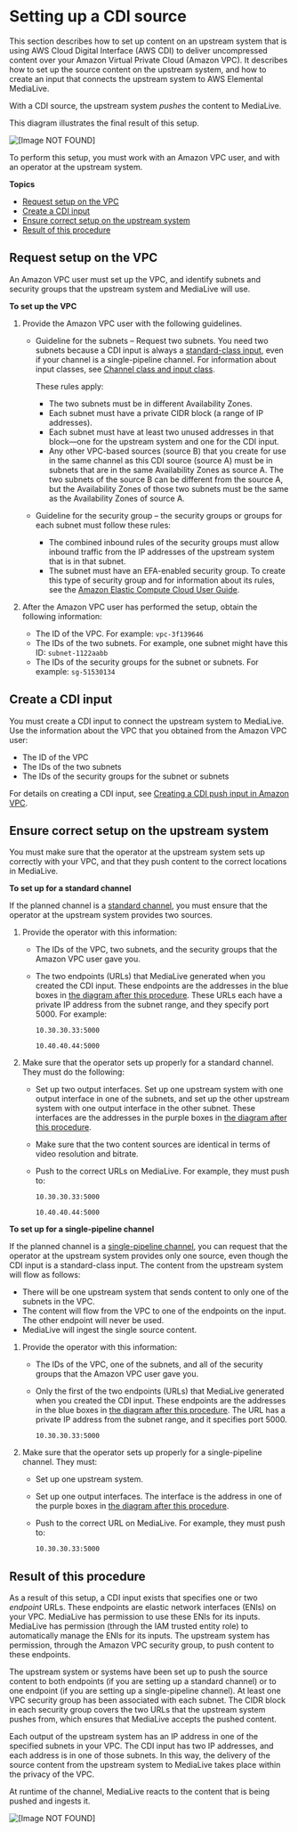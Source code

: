 # Setting up a CDI source<a name="cdi-push-vpc-upstream"></a>

This section describes how to set up content on an upstream system that is using AWS Cloud Digital Interface \(AWS CDI\) to deliver uncompressed content over your Amazon Virtual Private Cloud \(Amazon VPC\)\. It describes how to set up the source content on the upstream system, and how to create an input that connects the upstream system to AWS Elemental MediaLive\.

With a CDI source, the upstream system *pushes* the content to MediaLive\. 

This diagram illustrates the final result of this setup\.

![\[Image NOT FOUND\]](http://docs.aws.amazon.com/medialive/latest/ug/images\cdi-vpc-uss-input.png)

To perform this setup, you must work with an Amazon VPC user, and with an operator at the upstream system\.

**Topics**
+ [Request setup on the VPC](#setup-vpc-cdi-vpc)
+ [Create a CDI input](#setup-input-cdi-vpc)
+ [Ensure correct setup on the upstream system](#setup-uss-cdi-vpc)
+ [Result of this procedure](#setup-result-cdi-vpc)

## Request setup on the VPC<a name="setup-vpc-cdi-vpc"></a>

An Amazon VPC user must set up the VPC, and identify subnets and security groups that the upstream system and MediaLive will use\. 

**To set up the VPC**

1. Provide the Amazon VPC user with the following guidelines\.
   + Guideline for the subnets – Request two subnets\. You need two subnets because a CDI input is always a [standard\-class input](class-channel-input.md), even if your channel is a single\-pipeline channel\. For information about input classes, see [Channel class and input class](class-channel-input.md)\.

     These rules apply:
     + The two subnets must be in different Availability Zones\.
     + Each subnet must have a private CIDR block \(a range of IP addresses\)\.
     + Each subnet must have at least two unused addresses in that block—one for the upstream system and one for the CDI input\.
     + Any other VPC\-based sources \(source B\) that you create for use in the same channel as this CDI source \(source A\) must be in subnets that are in the same Availability Zones as source A\. The two subnets of the source B can be different from the source A, but the Availability Zones of those two subnets must be the same as the Availability Zones of source A\.
   + Guideline for the security group – the security groups or groups for each subnet must follow these rules:
     + The combined inbound rules of the security groups must allow inbound traffic from the IP addresses of the upstream system that is in that subnet\.
     + The subnet must have an EFA\-enabled security group\. To create this type of security group and for information about its rules, see the [Amazon Elastic Compute Cloud User Guide](https://docs.aws.amazon.com/AWSEC2/latest/UserGuide/efa-start.html)\. 

1. After the Amazon VPC user has performed the setup, obtain the following information:
   + The ID of the VPC\. For example: `vpc-3f139646`
   + The IDs of the two subnets\. For example, one subnet might have this ID: `subnet-1122aabb`
   + The IDs of the security groups for the subnet or subnets\. For example: `sg-51530134`

## Create a CDI input<a name="setup-input-cdi-vpc"></a>

You must create a CDI input to connect the upstream system to MediaLive\. Use the information about the VPC that you obtained from the Amazon VPC user:
+ The ID of the VPC
+ The IDs of the two subnets
+ The IDs of the security groups for the subnet or subnets

For details on creating a CDI input, see [Creating a CDI push input in Amazon VPC](input-create-cdi-push.md)\.

## Ensure correct setup on the upstream system<a name="setup-uss-cdi-vpc"></a>

You must make sure that the operator at the upstream system sets up correctly with your VPC, and that they push content to the correct locations in MediaLive\.

**To set up for a standard channel**

If the planned channel is a [standard channel](plan-redundancy.md), you must ensure that the operator at the upstream system provides two sources\.

1. Provide the operator with this information:
   + The IDs of the VPC, two subnets, and the security groups that the Amazon VPC user gave you\.
   + The two endpoints \(URLs\) that MediaLive generated when you created the CDI input\. These endpoints are the addresses in the blue boxes in [the diagram after this procedure](#setup-result-cdi-vpc)\. These URLs each have a private IP address from the subnet range, and they specify port 5000\. For example: 

     `10.30.30.33:5000`

     `10.40.40.44:5000`

1. Make sure that the operator sets up properly for a standard channel\. They must do the following:
   + Set up two output interfaces\. Set up one upstream system with one output interface in one of the subnets, and set up the other upstream system with one output interface in the other subnet\. These interfaces are the addresses in the purple boxes in [the diagram after this procedure](#setup-result-cdi-vpc)\.
   + Make sure that the two content sources are identical in terms of video resolution and bitrate\.
   + Push to the correct URLs on MediaLive\. For example, they must push to:

     `10.30.30.33:5000`

     `10.40.40.44:5000`

**To set up for a single\-pipeline channel**

If the planned channel is a [single\-pipeline channel](plan-redundancy.md), you can request that the operator at the upstream system provides only one source, even though the CDI input is a standard\-class input\. The content from the upstream system will flow as follows:
+ There will be one upstream system that sends content to only one of the subnets in the VPC\. 
+ The content will flow from the VPC to one of the endpoints on the input\. The other endpoint will never be used\. 
+ MediaLive will ingest the single source content\.

1. Provide the operator with this information:
   + The IDs of the VPC, one of the subnets, and all of the security groups that the Amazon VPC user gave you\.
   + Only the first of the two endpoints \(URLs\) that MediaLive generated when you created the CDI input\. These endpoints are the addresses in the blue boxes in [the diagram after this procedure](#setup-result-cdi-vpc)\. The URL has a private IP address from the subnet range, and it specifies port 5000\. 

     `10.30.30.33:5000`

1. Make sure that the operator sets up properly for a single\-pipeline channel\. They must:
   + Set up one upstream system\.
   + Set up one output interfaces\. The interface is the address in one of the purple boxes in [the diagram after this procedure](#setup-result-cdi-vpc)\.
   + Push to the correct URL on MediaLive\. For example, they must push to:

     `10.30.30.33:5000`

## Result of this procedure<a name="setup-result-cdi-vpc"></a>

As a result of this setup, a CDI input exists that specifies one or two *endpoint* URLs\. These endpoints are elastic network interfaces \(ENIs\) on your VPC\. MediaLive has permission to use these ENIs for its inputs\. MediaLive has permission \(through the IAM trusted entity role\) to automatically manage the ENIs for its inputs\. The upstream system has permission, through the Amazon VPC security group, to push content to these endpoints\.

The upstream system or systems have been set up to push the source content to both endpoints \(if you are setting up a standard channel\) or to one endpoint \(if you are setting up a single\-pipeline channel\)\. At least one VPC security group has been associated with each subnet\. The CIDR block in each security group covers the two URLs that the upstream system pushes from, which ensures that MediaLive accepts the pushed content\.

Each output of the upstream system has an IP address in one of the specified subnets in your VPC\. The CDI input has two IP addresses, and each address is in one of those subnets\. In this way, the delivery of the source content from the upstream system to MediaLive takes place within the privacy of the VPC\. 

At runtime of the channel, MediaLive reacts to the content that is being pushed and ingests it\. 

![\[Image NOT FOUND\]](http://docs.aws.amazon.com/medialive/latest/ug/images\cdi-vpc-uss-input.png)